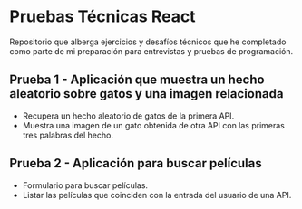 # Pruebas Técnicas React
Repositorio que alberga ejercicios y desafíos técnicos que he completado como parte de mi preparación para entrevistas y pruebas de programación.

## Prueba 1 - Aplicación que muestra un hecho aleatorio sobre gatos y una imagen relacionada
- Recupera un hecho aleatorio de gatos de la primera API.
- Muestra una imagen de un gato obtenida de otra API con las primeras tres palabras del hecho.

## Prueba 2 - Aplicación para buscar películas
- Formulario para buscar películas.
- Listar las películas que coinciden con la entrada del usuario de una API.

